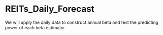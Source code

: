# REITs_Daily_Forecast
We will apply the daily data to construct annual beta and test the predicting power of each beta estimator
